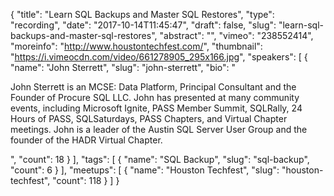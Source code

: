 {
  "title": "Learn SQL Backups and Master SQL Restores",
  "type": "recording",
  "date": "2017-10-14T11:45:47",
  "draft": false,
  "slug": "learn-sql-backups-and-master-sql-restores",
  "abstract": "",
  "vimeo": "238552414",
  "moreinfo": "http://www.houstontechfest.com/",
  "thumbnail": "https://i.vimeocdn.com/video/661278905_295x166.jpg",
  "speakers": [
    {
      "name": "John Sterrett",
      "slug": "john-sterrett",
      "bio": "<p>John Sterrett is an MCSE: Data Platform, Principal Consultant and the Founder of Procure SQL LLC.  John has presented at many community events, including Microsoft Ignite, PASS Member Summit, SQLRally, 24 Hours of PASS, SQLSaturdays, PASS Chapters, and Virtual Chapter meetings. John is a leader of the Austin SQL Server User Group and the founder of the HADR Virtual Chapter.</p>",
      "count": 18
    }
  ],
  "tags": [
    {
      "name": "SQL Backup",
      "slug": "sql-backup",
      "count": 6
    }
  ],
  "meetups": [
    {
      "name": "Houston Techfest",
      "slug": "houston-techfest",
      "count": 118
    }
  ]
}